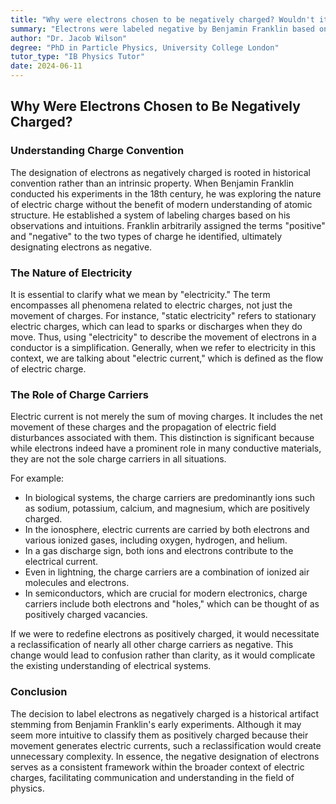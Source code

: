 ```yaml
---
title: "Why were electrons chosen to be negatively charged? Wouldn't it make more sense to call electrons positively charged because when they move they make electricity?"
summary: "Electrons were labeled negative by Benjamin Franklin based on experiments, not because they create electricity. "Electricity" encompasses all electric charge effects, not just moving charges. While electrons are charge carriers in metals, other materials like semiconductors and biological systems use different charge carriers, making a label change confusing."
author: "Dr. Jacob Wilson"
degree: "PhD in Particle Physics, University College London"
tutor_type: "IB Physics Tutor"
date: 2024-06-11
---
```


## Why Were Electrons Chosen to Be Negatively Charged?

### Understanding Charge Convention

The designation of electrons as negatively charged is rooted in historical convention rather than an intrinsic property. When Benjamin Franklin conducted his experiments in the 18th century, he was exploring the nature of electric charge without the benefit of modern understanding of atomic structure. He established a system of labeling charges based on his observations and intuitions. Franklin arbitrarily assigned the terms "positive" and "negative" to the two types of charge he identified, ultimately designating electrons as negative.

### The Nature of Electricity

It is essential to clarify what we mean by "electricity." The term encompasses all phenomena related to electric charges, not just the movement of charges. For instance, "static electricity" refers to stationary electric charges, which can lead to sparks or discharges when they do move. Thus, using "electricity" to describe the movement of electrons in a conductor is a simplification. Generally, when we refer to electricity in this context, we are talking about "electric current," which is defined as the flow of electric charge.

### The Role of Charge Carriers

Electric current is not merely the sum of moving charges. It includes the net movement of these charges and the propagation of electric field disturbances associated with them. This distinction is significant because while electrons indeed have a prominent role in many conductive materials, they are not the sole charge carriers in all situations. 

For example:

- In biological systems, the charge carriers are predominantly ions such as sodium, potassium, calcium, and magnesium, which are positively charged.
- In the ionosphere, electric currents are carried by both electrons and various ionized gases, including oxygen, hydrogen, and helium.
- In a gas discharge sign, both ions and electrons contribute to the electrical current.
- Even in lightning, the charge carriers are a combination of ionized air molecules and electrons.
- In semiconductors, which are crucial for modern electronics, charge carriers include both electrons and "holes," which can be thought of as positively charged vacancies.

If we were to redefine electrons as positively charged, it would necessitate a reclassification of nearly all other charge carriers as negative. This change would lead to confusion rather than clarity, as it would complicate the existing understanding of electrical systems.

### Conclusion

The decision to label electrons as negatively charged is a historical artifact stemming from Benjamin Franklin's early experiments. Although it may seem more intuitive to classify them as positively charged because their movement generates electric currents, such a reclassification would create unnecessary complexity. In essence, the negative designation of electrons serves as a consistent framework within the broader context of electric charges, facilitating communication and understanding in the field of physics.
    